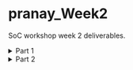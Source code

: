# pranay_Week2
SoC workshop week 2 deliverables.
<details>
<summary>Part 1</summary>

## What is a System-on-Chip (SoC)?

A System-on-Chip (SoC) is an entire electronic system on a single piece of silicon. Rather than having numerous standalone ICs (CPU, memory, I/O, peripherals) scattered around, an SoC crowns those building blocks together in close quarters to conserve area, power and cost while enhancing performance and latency. SoCs drive everything from small sensors and wearables to smartphones and embedded appliances.


## Core components of a typical SoC

A bare minimum SoC typically has the following logical blocks:

* **CPU / processor core**
  The programmable brain. Runs software, manages peripherals, and executes OS or bare-metal tasks. Examples are small microcontrollers up to large multi-core processors.

* **Memory**

  * *On-chip RAM* for high-speed temporary storage (data/stack).
  * *ROM/Flash* for boot code and firmware.
    Memory hierarchy influences performance, boot behavior and power.

* **Peripherals & I/O**
Allows the SoC to communicate with the outside world. This helps interfacing of the SoC, with the outside world, it includes the DAC and ADC, to get the input and converting the output into analog signal which can be used by devices like speaker and monitor.

* **Interconnect / Bus / MMU**
The wiring system that lets the CPU and other controllers share data with memory and peripherals.

* **Clocking & Power**
This part manages how the chip runs and uses energy. PLLs or clock generators create the timing signals that keep all parts of the SoC in sync. Power domains divide the chip into sections that can be turned on or off independently, helping save energy. Voltage regulators ensure each block receives a stable power supply, maintaining reliable performance while reducing overall power consumption.

* **Analog & Mixed-Signal blocks (optional)**
  ADCs, DACs, PLLs — necessary when SoC needs to interface with analog world (audio, video, sensors).

* **Security & Management (optional)**
  Watchdogs, secure boot, hardware crypto, debug and test blocks. All of these are required because multiple tasks go on simultaneously, for example if a payment is going on along with a communication through the network, both these need to be protected and isolated to protect them.

---

## Why BabySoC is a good simplified learning model

BabySoC (RVMYTH + 8× PLL + 10-bit DAC) purposefully an SoC down to a manageable, hands-on scale without sacrificing vital concepts:

**Simple structure** — BabySoC uses a single RISC-V core (RVMYTH), making it easy to understand how the processor works and communicates with other parts.

**Clock and timing clarity** — The built-in PLL generates stable timing signals, helping students see how synchronized clocks keep all components working together.

**Digital–analog integration** — The 10-bit DAC converts processed digital data into analog signals, showing how digital logic can drive real-world outputs like sound or video.

**Quick experimentation** — With fewer modules, it’s easier to test, simulate, and refine the design quickly on Sky130.

**Clear learning focus** — BabySoC highlights the connection between timing, processor control, and mixed-signal operation without unnecessary complexity.


## The role of functional modelling prior to RTL & physical design

Functional modelling is in the initial stages of designing, simple representation of the system. 

Purpose and advantages:

**Design exploration**
Functional modeling allows designers to quickly try out different architectures, clock frequencies, or DAC configurations without the time and complexity of full RTL or layout design. This stage helps identify the most efficient structure for the SoC while keeping experimentation low-cost and flexible.

**Early verification**
By defining memory registers, interrupts, and communication interfaces early, both hardware and software teams can start working simultaneously. Test vectors and preliminary firmware can be developed alongside the model, ensuring smooth integration and fewer surprises later in the RTL stage.

**System behavior & tradeoffs**
Functional models make it easier to observe and measure system-level performance factors like data throughput, latency, and clock synchronization. For example, designers can test whether the CPU should wait for a DAC acknowledgment or simply poll a ready bit — helping make better architectural decisions early on.

**Co-simulation planning**
This stage identifies which components need detailed analog simulation (like PLLs, VCOs, or DAC ladders) and which can remain high-level behavioral models. It ensures a balance between simulation speed and accuracy, especially important in mixed-signal SoCs like BabySoC.

**Shorter iterations later**
Catching logic or interface issues early at the functional model level prevents rework in RTL or physical design stages. This early debugging drastically shortens the overall design cycle and improves final reliability, making the transition from model to silicon smoother and more predictable.

</details>
<details>
<summary>Part 2</summary>

## Cloning, compiling, and analysis of the output.

**Setting up the BabySoC directory**:
```bash
git clone https://github.com/manili/VSDBabySoC.git
```
cloning the VSDBabySoC directory from github

```bash
cd VSDBabySoC
make pre_synth_sim
```
This command compiles the verilog files and simulates it and further forms the .vcd files.

Open the VCD file in GTKWave:
```bash
gtkwave output/pre_synth_sim/pre_synth_sim.vcd
```

## Waveform Analysis
<img width="1917" height="1072" alt="image" src="https://github.com/user-attachments/assets/88b17755-c883-4234-b0b3-cd340ffd979f" />
We get 3 outputs in our .vcd file.

1. Digital output from the core  
   - A 10-bit bus representing the processed data from the RVMYTH core.  
   - This binary data is sent to the DAC for analog conversion.  

2. Analog output (normalized)  
   - The binary output normalized to 1.  
   - Scaled according to the source voltage (`VREFH` and `VREFL`).  

3. Simulation interpretation  
   - The waveform viewer treats the analog signal as a binary wire.  
   - Values below 0.5 appear as logic 0; above 0.5 appear as logic 1.

# pll
```
always @(posedge REF) begin
   if (lastedge > 0.0) begin
      refpd = $realtime - lastedge;
      period = (refpd / 8.0);
   end
   lastedge = $realtime;
end
```
This is the snippet from the behavioural code of the pll. From this it can be observed that the clk signal has a frequency 8 times faster than the reference signal that goes into the input of the pll. We can change the frequency of the clk by making the reference signal faster or slower.
At startup: output clock toggles at 40 MHz (25 ns period).
As REF clock runs, the module measures its period dynamically.

<img width="1919" height="1079" alt="image" src="https://github.com/user-attachments/assets/95e36c8b-5d86-4acf-99fb-2e14a5f674e9" />

# DAC

<img width="1619" height="334" alt="image" src="https://github.com/user-attachments/assets/4277ebd1-9e3d-48a3-8609-524d4cbd2f6c" />

* D[9:0] — a 10-bit digital input code from the processor (binary value 0–1023).
* VREFH — high reference voltage (analog high level).
* VREFL — low reference voltage (analog low level).
* OUT — resulting analog voltage output.


```
OUT = VREFL + (D / 1023) × (VREFH – VREFL)
```
The output of the processor which is 10 bit, is converted into decimal and then normalized between the analog high and low, to output it to the suitable device.

Below is the behavioural code of the DAC.
```
always @(D or EN or VREFH or VREFL) begin
   if (EN == 1'b0) begin
      OUT <= 0.0;
   end
   else if (VREFH == NaN) begin
      OUT <= NaN;
   end
   else if (VREFL == NaN) begin
      OUT <= NaN;
   end
   else if (EN == 1'b1) begin
      OUT <= VREFL + ($itor(Dext) / 1023.0) * (VREFH - VREFL);
   end
   else begin
      OUT <= NaN;
   end
end
```
NaN is used to show invalid state. NaN is assigned the value 0.0/0.0 in this code.

The behavioural code shows that it updates the output voltage dynamically, whenever the output or the analog high or low changes. Similar to how the DAC would work.

</details>
